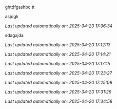 ghtdfgashbc tt  

asjdgk


_Last updated automatically on: 2025-04-20 17:06:34_

sdagajda


_Last updated automatically on: 2025-04-20 17:12:13_

_Last updated automatically on: 2025-04-20 17:14:21_

_Last updated automatically on: 2025-04-20 17:17:15_

_Last updated automatically on: 2025-04-20 17:23:27_

_Last updated automatically on: 2025-04-20 17:25:09_

_Last updated automatically on: 2025-04-20 17:31:29_

_Last updated automatically on: 2025-04-20 17:34:58_